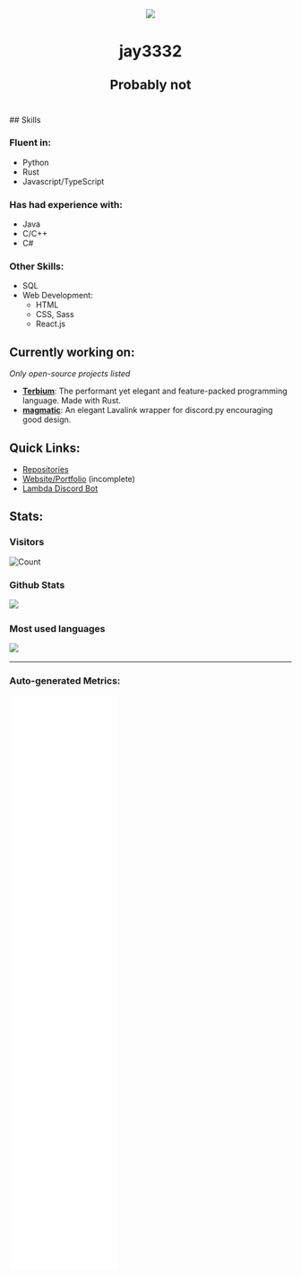 <div align='center'><img
	src='https://cdn.lambdabot.cf/uploads/jay3332_avatar2.png' height=100>
<h1 align='center'>
	 <div>jay3332</div>
	<p><sup>Probably not</sup></p>
</h1>
</div>
## Skills

### Fluent in:
- Python
- Rust
- Javascript/TypeScript

### Has had experience with:
- Java
- C/C++
- C#

### Other Skills:
- SQL
- Web Development:
	- HTML
	- CSS, Sass
	- React.js

## Currently working on:
*Only open-source projects listed*

- **[Terbium](https://github.com/TerbiumLang/Terbium)**: The performant yet elegant and feature-packed programming language. Made with Rust.
- **[magmatic](https://github.com/jay3332/magmatic)**: An elegant Lavalink wrapper for discord.py encouraging good design.

## Quick Links:
- [Repositories](https://github.com/jay3332?tab=repositories)
- [Website/Portfolio](https://jay3332.pages.dev) (incomplete)
- [Lambda Discord Bot](https://lambdabot.cf)

## Stats:

### Visitors
![Count](https://profile-counter.glitch.me/jay3332/count.svg)

</span>

<span float="center" height=200>
  <h3>Github Stats</h3>
<img src="https://github-readme-stats.vercel.app/api?username=jay3332&show_icons=true&count_private=true&title_color=d1eaff&text_color=f2f9ff&icon_color=a3b9cc&bg_color=6e7e91" float="left" />
  <h3>Most used languages</h3>
<img src="https://github-readme-stats.vercel.app/api/top-langs?username=jay3332&show_icons=true&title_color=d1eaff&text_color=f2f9ff&icon_color=a3b9cc&bg_color=475159" float="right" />
</span>

---

### Auto-generated Metrics:
![Metrics](https://github.com/jay3332/jay3332/blob/main/github-metrics.svg)
